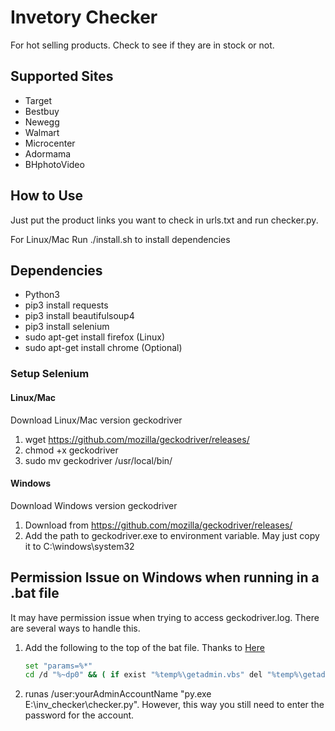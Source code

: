 # Invetory Checker
For hot selling products. Check to see if they are in stock or not.

## Supported Sites
- Target
- Bestbuy
- Newegg
- Walmart
- Microcenter
- Adormama
- BHphotoVideo

## How to Use

Just put the product links you want to check in urls.txt and run checker.py.

For Linux/Mac
Run ./install.sh to install dependencies

## Dependencies

- Python3
- pip3 install requests
- pip3 install beautifulsoup4
- pip3 install selenium
- sudo apt-get install firefox (Linux)
- sudo apt-get install chrome (Optional)

### Setup Selenium

#### Linux/Mac
Download Linux/Mac version geckodriver

1. wget https://github.com/mozilla/geckodriver/releases/
2. chmod +x geckodriver
3. sudo mv geckodriver /usr/local/bin/

#### Windows
Download Windows version geckodriver

1. Download from https://github.com/mozilla/geckodriver/releases/
2. Add the path to geckodriver.exe to environment variable. May just copy it to C:\windows\system32

## Permission Issue on Windows when running in a .bat file

It may have permission issue when trying to access geckodriver.log. There are several ways to handle this.

1. Add the following to the top of the bat file. Thanks to [Here](https://stackoverflow.com/questions/6811372/how-to-code-a-bat-file-to-always-run-as-admin-mode)

    ```bash
    set "params=%*"
    cd /d "%~dp0" && ( if exist "%temp%\getadmin.vbs" del "%temp%\getadmin.vbs" ) && fsutil dirty query %systemdrive% 1>nul 2>nul || (  echo Set UAC = CreateObject^("Shell.Application"^) : UAC.ShellExecute "cmd.exe", "/k cd ""%~sdp0"" && %~s0 %params%", "", "runas", 1 >> "%temp%\getadmin.vbs" && "%temp%\getadmin.vbs" && exit /B )
    ```

2. runas /user:yourAdminAccountName "py.exe E:\inv_checker\checker.py". However, this way you still need to enter the password for the account.
